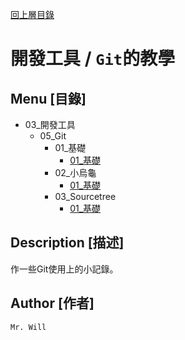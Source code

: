 [回上層目錄](../README.md)

# 開發工具 / `Git`的教學

## **Menu [目錄]**
+ 03_開發工具
    + 05_Git
        + 01_基礎
            + [01_基礎](01_基礎/01_基礎.md)
        + 02_小烏龜
            + [01_基礎](02_小烏龜/01_基礎.md)
        + 03_Sourcetree
            + [01_基礎](03_Sourcetree/01_基礎.md)

## **Description [描述]**
作一些Git使用上的小記錄。

## **Author [作者]**
`Mr. Will`
